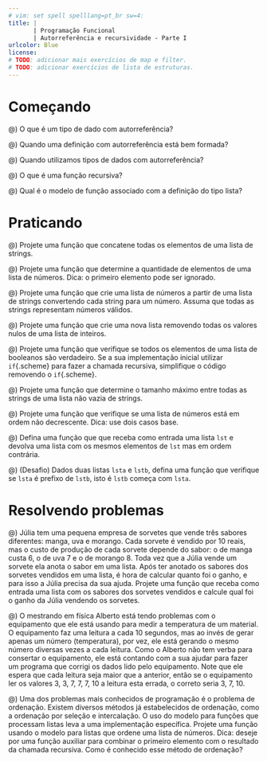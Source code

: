 ```yaml
---
# vim: set spell spelllang=pt_br sw=4:
title: |
       | Programação Funcional
       | Autorreferência e recursividade - Parte I
urlcolor: Blue
license:
# TODO: adicionar mais exercícios de map e filter.
# TODO: adicionar exercícios de lista de estruturas.
---
```


# Começando

@) O que é um tipo de dado com autorreferência?

@) Quando uma definição com autorreferência está bem formada?

@) Quando utilizamos tipos de dados com autorreferência?

@) O que é uma função recursiva?

@) Qual é o modelo de função associado com a definição do tipo lista?


# Praticando

<!-- Básico - reduce -->

@) Projete uma função que concatene todas os elementos de uma lista de strings.

@) Projete uma função que determine a quantidade de elementos de uma lista de números. Dica: o primeiro elemento pode ser ignorado.


<!-- Básico - map -->

@) Projete uma função que crie uma lista de números a partir de uma lista de strings convertendo cada string para um número. Assuma que todas as strings representam números válidos.

<!-- Básico - filter -->

@) Projete uma função que crie uma nova lista removendo todas os valores nulos de uma lista de inteiros.

<!-- Processamento parcial -->

@) Projete uma função que verifique se todos os elementos de uma lista de booleanos são verdadeiro. Se a sua implementação inicial utilizar `if`{.scheme} para fazer a chamada recursiva, simplifique o código removendo o `if`{.scheme}.

<!-- Ajuste caso base -->

@) Projete uma função que determine o tamanho máximo entre todas as strings de uma lista não vazia de strings.

@) Projete uma função que verifique se uma lista de números está em ordem não decrescente. Dica: use dois casos base.

<!-- Funções auxiliares -->

@) Defina uma função que que receba como entrada uma lista `lst` e devolva uma lista com os mesmos elementos de `lst` mas em ordem contrária.

<!-- Desafio - processamento simultâneo -->

@) (Desafio) Dados duas listas `lsta` e `lstb`, defina uma função que verifique se `lsta` é prefixo de `lstb`, isto é `lstb` começa com `lsta`.


# Resolvendo problemas

@) Júlia tem uma pequena empresa de sorvetes que vende três sabores diferentes: manga, uva e morango. Cada sorvete é vendido por 10 reais, mas o custo de produção de cada sorvete depende do sabor: o de manga custa 6, o de uva 7 e o de morango 8. Toda vez que a Júlia vende um sorvete ela anota o sabor em uma lista. Após ter anotado os sabores dos sorvetes vendidos em uma lista, é hora de calcular quanto foi o ganho, e para isso a Júlia precisa da sua ajuda. Projete uma função que receba como entrada uma lista com os sabores dos sorvetes vendidos e calcule qual foi o ganho da Júlia vendendo os sorvetes.

@) O mestrando em física Alberto está tendo problemas com o equipamento que ele está usando para medir a temperatura de um material. O equipamento faz uma leitura a cada 10 segundos, mas ao invés de gerar apenas um número (temperatura), por vez, ele está gerando o mesmo número diversas vezes a cada leitura. Como o Alberto não tem verba para consertar o equipamento, ele está contando com a sua ajudar para fazer um programa que corrigi os dados lido pelo equipamento. Note que ele espera que cada leitura seja maior que a anterior, então se o equipamento ler os valores 3, 3, 7, 7, 7, 10 a leitura esta errada, o correto seria 3, 7, 10.

@) Uma dos problemas mais conhecidos de programação é o problema de ordenação. Existem diversos métodos já estabelecidos de ordenação, como a ordenação por seleção e intercalação. O uso do modelo para funções que processam listas leva a uma implementação específica. Projete uma função usando o modelo para listas que ordene uma lista de números. Dica: deseje por uma função auxiliar para combinar o primeiro elemento com o resultado da chamada recursiva. Como é conhecido esse método de ordenação?
